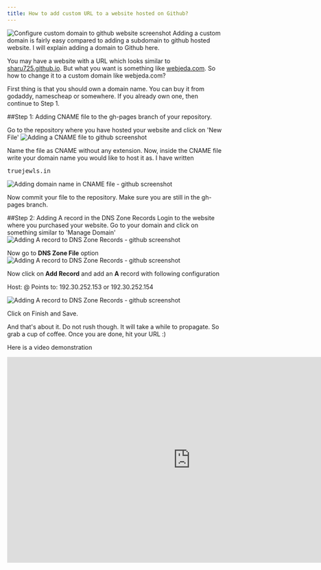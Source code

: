 ```yaml
---
title: How to add custom URL to a website hosted on Github?
---
```

![Configure custom domain to github website screenshot](../images/custom-domain-to-github.JPEG "ok")
Adding a custom domain is fairly easy compared to adding a subdomain to github hosted website. I will explain adding a domain to Github here.

You may have a website with a URL which looks similar to [sharu725.github.io](http://sharu725.github.io). But what you want is something like [webjeda.com](http://webjeda.com). So how to change it to a custom domain like webjeda.com?

First thing is that you should own a domain name. You can buy it from godaddy, namescheap or somewhere. If you already own one, then continue to Step 1.


##Step 1: Adding CNAME file to the gh-pages branch of your repository.

Go to the repository where you have hosted your website and click on 'New File'
![Adding a CNAME file to github screenshot](/images/adding-CNAME-file-to-github-repository.jpeg)

Name the file as CNAME without any extension. Now, inside the CNAME file write your domain name you would like to host it as. I have written <pre>truejewls.in</pre>
![Adding domain name in CNAME file - github screenshot](/images/adding-domain-name-in-CNAME-file-github.jpeg)

Now commit your file to the repository. Make sure you are still in the gh-pages branch.


##Step 2: Adding A record in the DNS Zone Records
Login to the website where you purchased your website. Go to your domain and click on something similar to 'Manage Domain'
![Adding A record to DNS Zone Records - github screenshot](/images/Adding-A-record-to-DNS-github.jpeg)

Now go to **DNS Zone File** option
![Adding A record to DNS Zone Records - github screenshot](/images/Adding-A-record-to-DNS-github-2.jpeg)

Now click on **Add Record** and add an **A** record with following configuration

Host: @
Points to: 192.30.252.153 or 192.30.252.154

![Adding A record to DNS Zone Records - github screenshot](/images/Adding-A-record-to-DNS-github-3.jpeg)

Click on Finish and Save.

And that's about it. Do not rush though. It will take a while to propagate. So grab a cup of coffee. Once you are done, hit your URL :)



Here is a video demonstration
<iframe width="854" height="480" src="https://www.youtube.com/embed/hUChaN-VRIc?rel=0" frameborder="0" allowfullscreen></iframe>